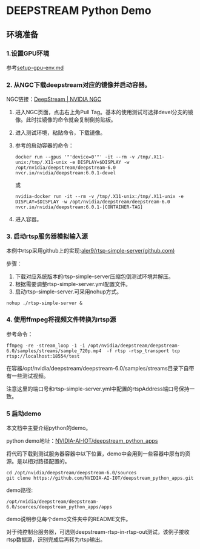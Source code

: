 # DEEPSTREAM Python Demo

## 环境准备

### 1.设置GPU环境

参考[setup-gpu-env.md](https://github.com/yanwei23/awesome-gpu-notes/blob/main/tutorials/setup-gpu-env.md)

### 2. 从NGC下载deepstream对应的镜像并启动容器。

NGC链接：[DeepStream | NVIDIA NGC](https://catalog.ngc.nvidia.com/orgs/nvidia/containers/deepstream)

1. 进入NGC页面，点击右上角Pull Tag。基本的使用测试可选择devel分支的镜像。此时拉镜像的命令就会复制倒剪贴板。

2. 进入测试环境，粘贴命令，下载镜像。

3. 参考的启动容器的命令：

   ```
   docker run --gpus '"'device=0'"' -it --rm -v /tmp/.X11-unix:/tmp/.X11-unix -e DISPLAY=$DISPLAY -w /opt/nvidia/deepstream/deepstream-6.0 nvcr.io/nvidia/deepstream:6.0.1-devel
   ```

   或

   ```
   nvidia-docker run -it --rm -v /tmp/.X11-unix:/tmp/.X11-unix -e DISPLAY=$DISPLAY -w /opt/nvidia/deepstream/deepstream-6.0  nvcr.io/nvidia/deepstream:6.0.1-[CONTAINER-TAG]
   ```

   

4. 进入容器。

### 3. 启动rtsp服务器模拟输入源

本例中rtsp采用github上的实现:[aler9/rtsp-simple-server(github.com)](https://github.com/aler9/rtsp-simple-server)

步骤：

1. 下载对应系统版本的rtsp-simple-server压缩包倒测试环境并解压。
2. 根据需要调整rtsp-simple-server.yml配置文件。
3. 启动rtsp-simple-server.可采用nohup方式。

```
nohup ./rtsp-simple-server &
```

### 4. 使用ffmpeg将视频文件转换为rtsp源

参考命令：

```
ffmpeg -re -stream_loop -1 -i /opt/nvidia/deepstream/deepstream-6.0/samples/streams/sample_720p.mp4  -f rtsp -rtsp_transport tcp rtsp://localhost:18554/test
```

在容器/opt/nvidia/deepstream/deepstream-6.0/samples/streams目录下自带有一些测试视频。

注意这里的端口号和rtsp-simple-server.yml中配置的rtspAddress端口号保持一致。

### 5 启动demo

本文档中主要介绍python的demo。

python demo地址：[NVIDIA-AI-IOT/deepstream_python_apps](https://github.com/NVIDIA-AI-IOT/deepstream_python_apps)

将代码下载到测试服务器容器中以下位置，demo中会用到一些容器中原有的资源。是以相对路径配置的。

```
cd /opt/nvidia/deepstream/deepstream-6.0/sources
git clone https://github.com/NVIDIA-AI-IOT/deepstream_python_apps.git
```

demo路径:

```
/opt/nvidia/deepstream/deepstream-6.0/sources/deepstream_python_apps/apps
```

demo说明参见每个demo文件夹中的README文件。

对于纯控制台服务器，可选则deepstream-rtsp-in-rtsp-out测试，该例子接收rtsp数据源，识别完成后再转为rtsp输出。





